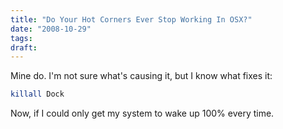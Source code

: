 ```yaml
---
title: "Do Your Hot Corners Ever Stop Working In OSX?"
date: "2008-10-29"
tags:
draft:
---
```


Mine do.  I'm not sure what's causing it, but I know what fixes it:

```bash
killall Dock
```

Now, if I could only get my system to wake up 100% every time.

